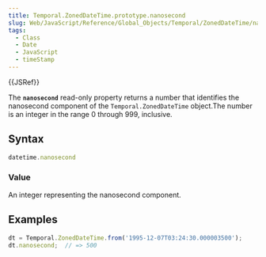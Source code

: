 ```yaml
---
title: Temporal.ZonedDateTime.prototype.nanosecond
slug: Web/JavaScript/Reference/Global_Objects/Temporal/ZonedDateTime/nanosecond
tags:
  - Class
  - Date
  - JavaScript
  - timeStamp
---
```

{{JSRef}}

The **`nanosecond`** read-only property returns a number that identifies the
nanosecond component of the `Temporal.ZonedDateTime` object.The number is an
integer in the range 0 through 999, inclusive.

## Syntax

```js
datetime.nanosecond
```

### Value

An integer representing the nanosecond component.

## Examples

```js
dt = Temporal.ZonedDateTime.from('1995-12-07T03:24:30.000003500');
dt.nanosecond;  // => 500
```
